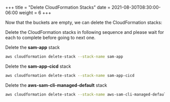 +++
title = "Delete CloudFormation Stacks"
date = 2021-08-30T08:30:00-06:00
weight = 6
+++

Now that the buckets are empty, we can delete the CloudFormation stacks:

Delete the CloudFormation stacks in following sequence and please wait for each to complete before going to next one. 

Delete the **sam-app** stack

```bash
aws cloudformation delete-stack --stack-name sam-app
```

Delete the **sam-app-cicd** stack

```bash
aws cloudformation delete-stack --stack-name sam-app-cicd
```

Delete the **aws-sam-cli-managed-default** stack

```bash
aws cloudformation delete-stack --stack-name aws-sam-cli-managed-default
```

